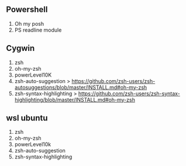 ## Powershell
1. Oh my posh
2. PS readline module

## Cygwin
1. zsh
2. oh-my-zsh
3. powerLevel10K
4. zsh-auto-suggestion       > https://github.com/zsh-users/zsh-autosuggestions/blob/master/INSTALL.md#oh-my-zsh
5. zsh-syntax-highlighting   > https://github.com/zsh-users/zsh-syntax-highlighting/blob/master/INSTALL.md#oh-my-zsh

## wsl ubuntu
1. zsh
2. oh-my-zsh
3. powerLevel10k
4. zsh-auto-suggestion
5. zsh-syntax-highlighting
